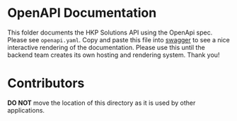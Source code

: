 # OpenAPI Documentation
This folder documents the HKP Solutions API using the OpenApi spec. Please see `openapi.yaml`. Copy and paste this file into [swagger](https://editor/swagger.io) to see a nice interactive rendering of the documentation. Please use this until the backend team creates its own hosting and rendering system. Thank you!

# Contributors
**DO NOT** move the location of this directory as it is used by other applications.